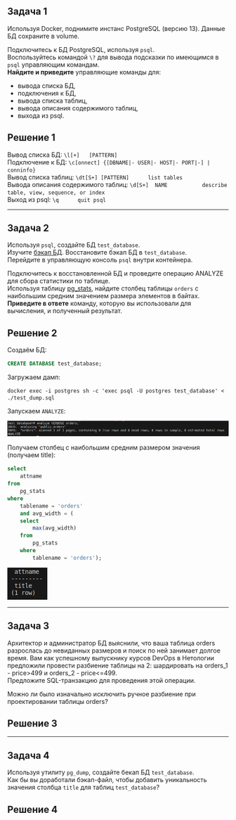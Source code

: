 ## Задача 1

Используя Docker, поднимите инстанс PostgreSQL (версию 13). Данные БД сохраните в volume.

Подключитесь к БД PostgreSQL, используя `psql`.<br/>
Воспользуйтесь командой `\?` для вывода подсказки по имеющимся в `psql` управляющим командам.<br/>
**Найдите и приведите** управляющие команды для:
- вывода списка БД,
- подключения к БД,
- вывода списка таблиц,
- вывода описания содержимого таблиц,
- выхода из psql.

## Решение 1

Вывод списка БД: `\l[+]   [PATTERN]`<br/> 
Подключение к БД: `\c[onnect] {[DBNAME|- USER|- HOST|- PORT|-] | conninfo}`<br/>
Вывод списка таблиц: `\dt[S+] [PATTERN]      list tables`<br/>
Вывода описания содержимого таблиц: `\d[S+]  NAME           describe table, view, sequence, or index`<br/>
Выход из psql: `\q      quit psql`


---

## Задача 2

Используя `psql`, создайте БД `test_database`.<br/>
Изучите [бэкап БД](https://github.com/netology-code/virt-homeworks/tree/virt-11/06-db-04-postgresql/test_data).
Восстановите бэкап БД в `test_database`.<br/>
Перейдите в управляющую консоль `psql` внутри контейнера.<br/>

Подключитесь к восстановленной БД и проведите операцию ANALYZE для сбора статистики по таблице.<br/>
Используя таблицу [pg_stats](https://postgrespro.ru/docs/postgresql/12/view-pg-stats), найдите столбец таблицы `orders` 
с наибольшим средним значением размера элементов в байтах.<br/>
**Приведите в ответе** команду, которую вы использовали для вычисления, и полученный результат.

## Решение 2

Создаём БД:

```SQL
CREATE DATABASE test_database;
```

Загружаем дамп:

```shell
docker exec -i postgres sh -c 'exec psql -U postgres test_database' < ./test_dump.sql
```

Запускаем `ANALYZE`:

![Alt text](images/1.1.png)

Получаем столбец с наибольшим средним размером значения (получаем title):

```SQL
select
	attname
from
	pg_stats
where
	tablename = 'orders'
	and avg_width = (
	select
		max(avg_width)
	from
		pg_stats
	where
		tablename = 'orders');
```

![Alt text](images/1.2.png)

---

## Задача 3

Архитектор и администратор БД выяснили, что ваша таблица orders разрослась до невиданных размеров и поиск по ней занимает долгое время. Вам как успешному выпускнику курсов DevOps в Нетологии предложили провести разбиение таблицы на 2: шардировать на orders_1 - price>499 и orders_2 - price<=499.<br/>
Предложите SQL-транзакцию для проведения этой операции.

Можно ли было изначально исключить ручное разбиение при проектировании таблицы orders?

## Решение 3

---

## Задача 4

Используя утилиту `pg_dump`, создайте бекап БД `test_database`.<br/>
Как бы вы доработали бэкап-файл, чтобы добавить уникальность значения столбца `title` для таблиц `test_database`?

## Решение 4
